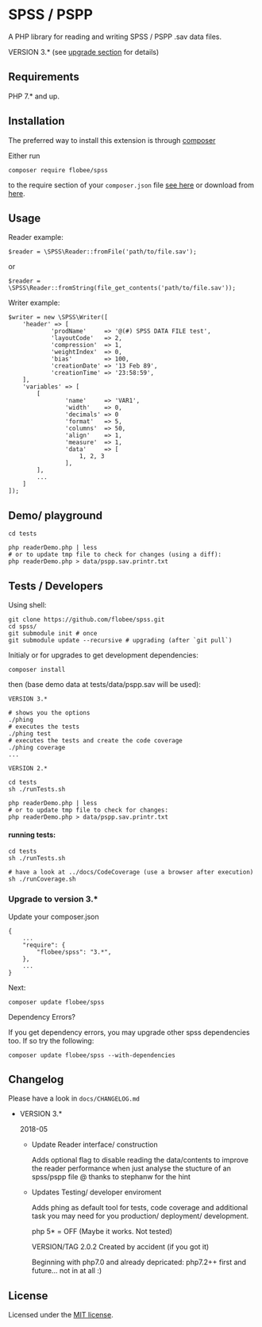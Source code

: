 # SPSS / PSPP

A PHP library for reading and writing SPSS / PSPP .sav data files.

VERSION 3.* (see [upgrade section](#upgrade-to-version-3) for details)


## Requirements

PHP 7.* and up.

## Installation

The preferred way to install this extension is through [composer](http://getcomposer.org/download/)

Either run

    composer require flobee/spss

to the require section of your `composer.json` file [see here](https://packagist.org/packages/flobee/spss) 
or download from [here](https://github.com/flobee/spss/releases).


## Usage

Reader example:

    $reader = \SPSS\Reader::fromFile('path/to/file.sav');

or

    $reader = \SPSS\Reader::fromString(file_get_contents('path/to/file.sav'));


Writer example:

    $writer = new \SPSS\Writer([
        'header' => [
                'prodName'     => '@(#) SPSS DATA FILE test',
                'layoutCode'   => 2,
                'compression'  => 1,
                'weightIndex'  => 0,
                'bias'         => 100,
                'creationDate' => '13 Feb 89',
                'creationTime' => '23:58:59',
        ],
        'variables' => [
            [
                    'name'     => 'VAR1',
                    'width'    => 0,
                    'decimals' => 0
                    'format'   => 5,
                    'columns'  => 50,
                    'align'    => 1,
                    'measure'  => 1,
                    'data'     => [
                        1, 2, 3
                    ],
            ],
            ...
        ]
    ]);


## Demo/ playground

    cd tests

    php readerDemo.php | less
    # or to update tmp file to check for changes (using a diff):
    php readerDemo.php > data/pspp.sav.printr.txt


## Tests / Developers

Using shell:

    git clone https://github.com/flobee/spss.git
    cd spss/
    git submodule init # once
    git submodule update --recursive # upgrading (after `git pull`)

Initialy or for upgrades to get development dependencies:
    
    composer install

then (base demo data at tests/data/pspp.sav will be used):

    VERSION 3.*

    # shows you the options
    ./phing 
    # executes the tests
    ./phing test
    # executes the tests and create the code coverage
    ./phing coverage
    ...

    VERSION 2.*

    cd tests 
    sh ./runTests.sh

    php readerDemo.php | less
    # or to update tmp file to check for changes:
    php readerDemo.php > data/pspp.sav.printr.txt


#### running tests:

    cd tests
    sh ./runTests.sh
    
    # have a look at ../docs/CodeCoverage (use a browser after execution)
    sh ./runCoverage.sh


### Upgrade to version 3.*

Update your composer.json

    {
        ...
        "require": {
            "flobee/spss": "3.*",
        },
        ...
    }

Next:

    composer update flobee/spss

Dependency Errors?

If you get dependency errors, you may upgrade other spss dependencies too. 
If so try the following:

    composer update flobee/spss --with-dependencies


## Changelog

Please have a look in `docs/CHANGELOG.md`

- VERSION 3.*

    2018-05
    - Update Reader interface/ construction

      Adds optional flag to disable reading the data/contents to improve the 
      reader performance when just analyse the stucture of an spss/pspp file
      @ thanks to stephanw for the hint

    - Updates Testing/ developer enviroment

      Adds phing as default tool for tests, code coverage and additional task
      you may need for you production/ deployment/ development.

      php 5* = OFF (Maybe it works. Not tested)

      VERSION/TAG 2.0.2 Created by accident (if you got it)

      Beginning with php7.0 and already depricated: php7.2++ first and future...
      not in at all :)
 

## License
Licensed under the [MIT license](http://opensource.org/licenses/MIT).
